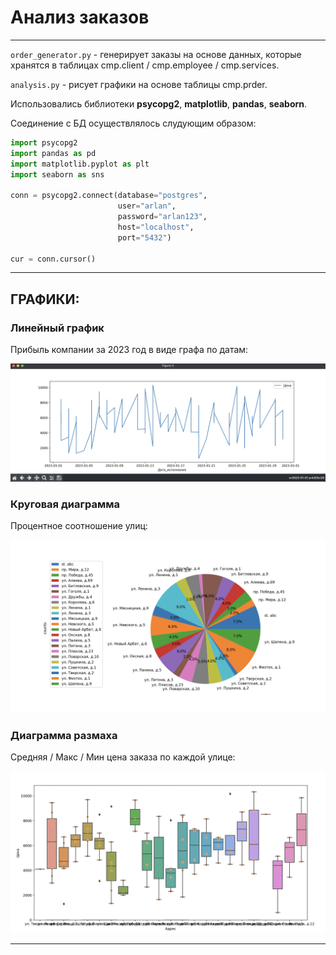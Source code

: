 # Анализ заказов

---

`order_generator.py` - генерирует заказы на основе данных, которые хранятся в таблицах cmp.client / cmp.employee / cmp.services.

`analysis.py` - рисует графики на основе таблицы cmp.prder.

Использовались библиотеки **psycopg2**, **matplotlib**, **pandas**, **seaborn**.

Соединение с БД осуществлялось слудующим образом:

```python
import psycopg2
import pandas as pd
import matplotlib.pyplot as plt
import seaborn as sns

conn = psycopg2.connect(database="postgres",
                        user="arlan",
                        password="arlan123",
                        host="localhost",
                        port="5432")

cur = conn.cursor()
```

---

## ГРАФИКИ:

### Линейный график
Прибыль компании за 2023 год в виде графа по датам:

![Линейный график](/analysis/1.png)

### Круговая диаграмма
Процентное соотношение улиц:

![Круговая диаграмма](/analysis/2.png)

### Диаграмма размаха
Средняя / Макс / Мин цена заказа по каждой улице:

![Диаграмма размаха](/analysis/3.png)

---

